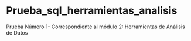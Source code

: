 # Prueba_sql_herramientas_analisis
Prueba Número 1- Correspondiente al módulo 2:  Herramientas de Análisis de Datos
